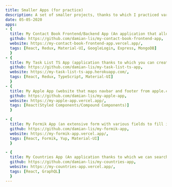 ```yaml
---
title: Smaller Apps (for practice)
description: A set of smaller projects, thanks to which I practiced various technologies and design patterns.
date: 05-05-2020
apps:
- {
  title: My Contact Book Frontend/Backend App (An application that allows you to log into the system in which you can add or remove various contacts)., 
  github: https://github.com/damian-lis/my-contact-book-frontend-app, 
  website: https://my-contact-book-frontend-app.vercel.app/,
  tags: [React, Redux, Material-UI, GoogleLogin, Express, MongoDB]
  }
- {
  title: My Task List TS App (application thanks to which you can create various lists of tasks and in them specific tasks to be performed)., 
  github: https://github.com/damian-lis/my-task-list-ts-app,
  website: https://my-task-list-ts-app.herokuapp.com/,
  tags: [React, Redux, TypeScript, Material-UI]
  }
- {
  title: My Apple App (website that maps navbar and footer from apple.com)., 
  github: https://github.com/damian-lis/my-apple-app,
  website: https://my-apple-app.vercel.app/,
  tags: [React(Styled Components/Compound Components)]
  }

- {
  title: My Formik App (an extensive form with various fields to fill in)., 
  github: https://github.com/damian-lis/my-formik-app,
  website: https://my-formik-app.vercel.app/,
  tags: [React, Formik, Yup, Material-UI]
  }

- {
  title: My Countries App (An application thanks to which we can search for a specific country)., 
  github: https://github.com/damian-lis/my-countries-app, 
  website: https://my-countries-app.vercel.app/,
  tags: [React, GraphQL]
  }
---
```


